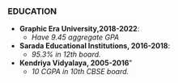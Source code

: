 ### EDUCATION 
- **Graphic Era University,2018-2022**:
  - _Have 9.45 aggregate GPA_
- **Sarada Educational Institutions, 2016-2018**:
  - _95.3% in 12th board._
- **Kendriya Vidyalaya, 2005-2016**"
  - _10 CGPA in 10th CBSE board._ 
